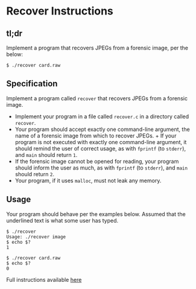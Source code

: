 # Recover Instructions


## tl;dr
Implement a program that recovers JPEGs from a forensic image, per the below:
```
$ ./recover card.raw
```


## Specification
Implement a program called `recover` that recovers JPEGs from a forensic image.
- Implement your program in a file called `recover.c` in a directory called `recover`.
- Your program should accept exactly one command-line argument, the name of a forensic image from which to recover JPEGs. + If your program is not executed with exactly one command-line argument, it should remind the user of correct usage, as with `fprintf` (to `stderr`), and `main` should return `1`.
- If the forensic image cannot be opened for reading, your program should inform the user as much, as with `fprintf` (to `stderr`), and `main` should return `2`.
- Your program, if it uses `malloc`, must not leak any memory.


## Usage
Your program should behave per the examples below. Assumed that the underlined text is what some user has typed.

```
$ ./recover
Usage: ./recover image
$ echo $?
1
```

```
$ ./recover card.raw
$ echo $?
0
```


Full instructions available [here](https://docs.cs50.net/2019/x/psets/3/resize/less/resize.html)